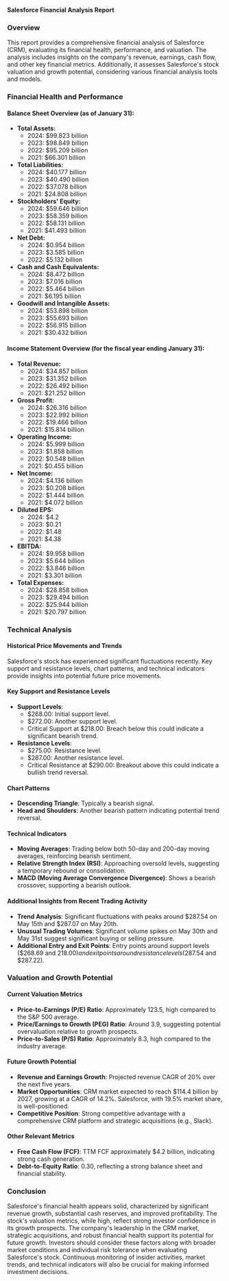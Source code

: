 **Salesforce Financial Analysis Report**

### Overview

This report provides a comprehensive financial analysis of Salesforce (CRM), evaluating its financial health, performance, and valuation. The analysis includes insights on the company's revenue, earnings, cash flow, and other key financial metrics. Additionally, it assesses Salesforce's stock valuation and growth potential, considering various financial analysis tools and models.

### Financial Health and Performance

#### Balance Sheet Overview (as of January 31):

- **Total Assets:**
  - 2024: $99.823 billion
  - 2023: $98.849 billion
  - 2022: $95.209 billion
  - 2021: $66.301 billion
- **Total Liabilities:**
  - 2024: $40.177 billion
  - 2023: $40.490 billion
  - 2022: $37.078 billion
  - 2021: $24.808 billion
- **Stockholders' Equity:**
  - 2024: $59.646 billion
  - 2023: $58.359 billion
  - 2022: $58.131 billion
  - 2021: $41.493 billion
- **Net Debt:**
  - 2024: $0.954 billion
  - 2023: $3.585 billion
  - 2022: $5.132 billion
- **Cash and Cash Equivalents:**
  - 2024: $8.472 billion
  - 2023: $7.016 billion
  - 2022: $5.464 billion
  - 2021: $6.195 billion
- **Goodwill and Intangible Assets:**
  - 2024: $53.898 billion
  - 2023: $55.693 billion
  - 2022: $56.915 billion
  - 2021: $30.432 billion

#### Income Statement Overview (for the fiscal year ending January 31):

- **Total Revenue:**
  - 2024: $34.857 billion
  - 2023: $31.352 billion
  - 2022: $26.492 billion
  - 2021: $21.252 billion
- **Gross Profit:**
  - 2024: $26.316 billion
  - 2023: $22.992 billion
  - 2022: $19.466 billion
  - 2021: $15.814 billion
- **Operating Income:**
  - 2024: $5.999 billion
  - 2023: $1.858 billion
  - 2022: $0.548 billion
  - 2021: $0.455 billion
- **Net Income:**
  - 2024: $4.136 billion
  - 2023: $0.208 billion
  - 2022: $1.444 billion
  - 2021: $4.072 billion
- **Diluted EPS:**
  - 2024: $4.2
  - 2023: $0.21
  - 2022: $1.48
  - 2021: $4.38
- **EBITDA:**
  - 2024: $9.958 billion
  - 2023: $5.644 billion
  - 2022: $3.846 billion
  - 2021: $3.301 billion
- **Total Expenses:**
  - 2024: $28.858 billion
  - 2023: $29.494 billion
  - 2022: $25.944 billion
  - 2021: $20.797 billion

### Technical Analysis

#### Historical Price Movements and Trends

Salesforce's stock has experienced significant fluctuations recently. Key support and resistance levels, chart patterns, and technical indicators provide insights into potential future price movements.

#### Key Support and Resistance Levels

- **Support Levels**:
  - $268.00: Initial support level.
  - $272.00: Another support level.
  - Critical Support at $218.00: Breach below this could indicate a significant bearish trend.
- **Resistance Levels**:
  - $275.00: Resistance level.
  - $287.00: Another resistance level.
  - Critical Resistance at $290.00: Breakout above this could indicate a bullish trend reversal.

#### Chart Patterns

- **Descending Triangle**: Typically a bearish signal.
- **Head and Shoulders**: Another bearish pattern indicating potential trend reversal.

#### Technical Indicators

- **Moving Averages**: Trading below both 50-day and 200-day moving averages, reinforcing bearish sentiment.
- **Relative Strength Index (RSI)**: Approaching oversold levels, suggesting a temporary rebound or consolidation.
- **MACD (Moving Average Convergence Divergence)**: Shows a bearish crossover, supporting a bearish outlook.

#### Additional Insights from Recent Trading Activity

- **Trend Analysis**: Significant fluctuations with peaks around $287.54 on May 15th and $287.07 on May 20th.
- **Unusual Trading Volumes**: Significant volume spikes on May 30th and May 31st suggest significant buying or selling pressure.
- **Additional Entry and Exit Points**: Entry points around support levels ($268.69 and $218.00) and exit points around resistance levels ($287.54 and $287.22).

### Valuation and Growth Potential

#### Current Valuation Metrics

- **Price-to-Earnings (P/E) Ratio**: Approximately 123.5, high compared to the S&P 500 average.
- **Price/Earnings to Growth (PEG) Ratio**: Around 3.9, suggesting potential overvaluation relative to growth prospects.
- **Price-to-Sales (P/S) Ratio**: Approximately 8.3, high compared to the industry average.

#### Future Growth Potential

- **Revenue and Earnings Growth**: Projected revenue CAGR of 20% over the next five years.
- **Market Opportunities**: CRM market expected to reach $114.4 billion by 2027, growing at a CAGR of 14.2%. Salesforce, with 19.5% market share, is well-positioned.
- **Competitive Position**: Strong competitive advantage with a comprehensive CRM platform and strategic acquisitions (e.g., Slack).

#### Other Relevant Metrics

- **Free Cash Flow (FCF)**: TTM FCF approximately $4.2 billion, indicating strong cash generation.
- **Debt-to-Equity Ratio**: 0.30, reflecting a strong balance sheet and financial stability.

### Conclusion

Salesforce's financial health appears solid, characterized by significant revenue growth, substantial cash reserves, and improved profitability. The stock's valuation metrics, while high, reflect strong investor confidence in its growth prospects. The company's leadership in the CRM market, strategic acquisitions, and robust financial health support its potential for future growth.
Investors should consider these factors along with broader market conditions and individual risk tolerance when evaluating Salesforce's stock. Continuous monitoring of insider activities, market trends, and technical indicators will also be crucial for making informed investment decisions.
